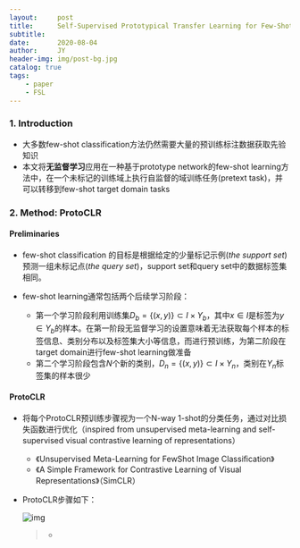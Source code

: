 ```yaml
---
layout:     post
title:      Self-Supervised Prototypical Transfer Learning for Few-Shot Classiﬁcation
subtitle:   
date:       2020-08-04
author:     JY
header-img: img/post-bg.jpg
catalog: true
tags:
    - paper
    - FSL
---
```




### 1. Introduction

- 大多数few-shot classification方法仍然需要大量的预训练标注数据获取先验知识
- 本文将**无监督学习**应用在一种基于prototype network的few-shot learning方法中，在一个未标记的训练域上执行自监督的域训练任务(pretext task)，并可以转移到few-shot target domain tasks

### 2. Method: ProtoCLR

#### Preliminaries

- few-shot classification 的目标是根据给定的少量标记示例(*the support set*) 预测一组未标记点(*the query set*)，support set和query set中的数据标签集相同。

- few-shot learning通常包括两个后续学习阶段：
  - 第一个学习阶段利用训练集$D_b=\{(x,y)\} \subset I \times Y_{b}$，其中$x\in I$是标签为$y \in Y_b$的样本。在第一阶段无监督学习的设置意味着无法获取每个样本的标签信息、类别分布以及标签集大小等信息，而进行预训练，为第二阶段在target domain进行few-shot learning做准备
  - 第二个学习阶段包含$N$个新的类别，$D_n=\{(x,y)\} \subset I \times Y_{n}$，类别在$Y_n$标签集的样本很少



#### ProtoCLR

- 将每个ProtoCLR预训练步骤视为一个N-way 1-shot的分类任务，通过对比损失函数进行优化（inspired from unsupervised meta-learning and self-supervised visual contrastive learning of representations）
  - 《Unsupervised Meta-Learning for FewShot Image Classiﬁcation》
  - 《A Simple Framework for Contrastive Learning of Visual Representations》（SimCLR）

- ProtoCLR步骤如下：

  ![img](https://github.com/ZJU-CVs/zju-cvs.github.io/raw/master/img/2020-07-07-fsl/29.png)

  > - 